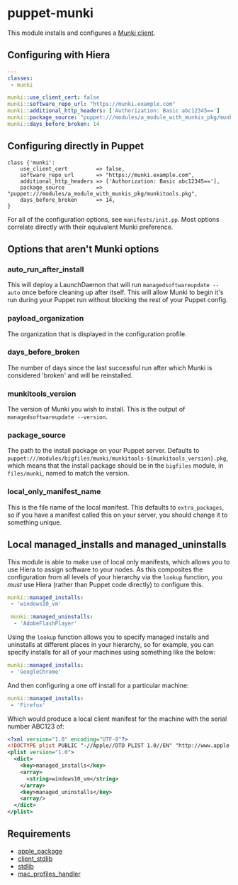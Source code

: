 # puppet-munki

This module installs and configures a [Munki client](https://github.com/munki/munki).

## Configuring with Hiera

``` yaml
---
classes:
 - munki

munki::use_client_cert: false
munki::software_repo_url: "https://munki.example.com"
munki::additional_http_headers: ['Authorization: Basic abc12345==']
munki::package_source: "puppet:///modules/a_module_with_munkis_pkg/munkitools.pkg"
munki::days_before_broken: 14
```

## Configuring directly in Puppet

``` puppet
class {'munki':
    use_client_cert         => false,
    software_repo_url       => "https://munki.example.com",
    additional_http_headers => ['Authorization: Basic abc12345=='],
    package_source          => "puppet:///modules/a_module_with_munkis_pkg/munkitools.pkg",
    days_before_broken      => 14,
}
```

For all of the configuration options, see `manifests/init.pp`. Most options correlate directly with their equivalent Munki preference.

## Options that aren't Munki options

### auto_run_after_install

This will deploy a LaunchDaemon that will run `managedsoftwareupdate --auto` once before cleaning up after itself. This will allow Munki to begin it's run during your Puppet run without blocking the rest of your Puppet config.

### payload_organization

The organization that is displayed in the configuration profile.

### days_before_broken

The number of days since the last successful run after which Munki is considered 'broken' and will be reinstalled.

### munkitools_version

The version of Munki you wish to install. This is the output of `managedsoftwareupdate --version`.

### package_source

The path to the install package on your Puppet server. Defaults to `puppet:///modules/bigfiles/munki/munkitools-${munkitools_version}.pkg`, which means that the install package should be in the `bigfiles` module, in `files/munki`, named to match the version.

### local_only_manifest_name

This is the file name of the local manifest. This defaults to `extra_packages`, so if you have a manifest called this on your server, you should change it to something unique.

## Local managed_installs and managed_uninstalls

This module is able to make use of local only manifests, which allows you to use Hiera to assign software to your nodes. As this composites the configuration from all levels of your hierarchy via the `lookup` function, you _must_ use Hiera (rather than Puppet code directly) to configure this.

``` yaml data/serial_number/YOURSERIALNUMBER.yaml
munki::managed_installs:
 - 'windows10_vm'

 munki::managed_uninstalls:
  - 'AdobeFlashPlayer'
 ```

 Using the `lookup` function allows you to specify managed installs and uninstalls at different places in your hierarchy, so for example, you can specify installs for all of your machines using something like the below:

 ``` yaml data/osfamily/Darwin.yaml
 munki::managed_installs:
  - 'GoogleChrome'
```

And then configuring a one off install for a particular machine:

``` yaml data/serial_number/ABC123.yaml
munki::managed_installs:
 - 'Firefox'
```

Which would produce a local client manifest for the machine with the serial number ABC123 of:

``` xml /Library/Managed Installs/manifests/extra_packages
<?xml version="1.0" encoding="UTF-8"?>
<!DOCTYPE plist PUBLIC "-//Apple//DTD PLIST 1.0//EN" "http://www.apple.com/DTDs/PropertyList-1.0.dtd">
<plist version="1.0">
  <dict>
    <key>managed_installs</key>
    <array>
      <string>windows10_vm</string>
    </array>
    <key>managed_uninstalls</key>
    <array/>
  </dict>
</plist>
```

 ## Requirements

 * [apple_package](https://github.com/macadmins/puppet-apple_package)
 * [client_stdlib](https://github.com/macadmins/puppet-client_stdlib)
 * [stdlib](https://forge.puppetlabs.com/puppetlabs/stdlib)
 * [mac_profiles_handler](https://github.com/keeleysam/puppet-mac_profiles_handler)
